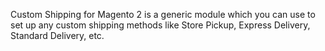 Custom Shipping for Magento 2 is a generic module which you can use to set up any custom shipping methods like Store Pickup, Express Delivery, Standard Delivery, etc.
